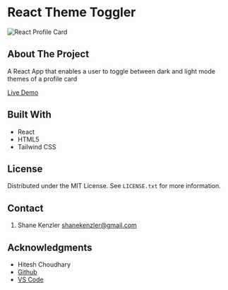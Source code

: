 # React Theme Toggler

![React Profile Card](theme-toggler-screenshot.jpg)

## About The Project

A React App that enables a user to toggle between dark and light mode themes of a profile card

[Live Demo](https://skenzler.github.io/react-theme-toggle/)

## Built With

- React
- HTML5
- Tailwind CSS

## License

Distributed under the MIT License. See `LICENSE.txt` for more information.

## Contact

1. Shane Kenzler <shanekenzler@gmail.com>

## Acknowledgments

- Hitesh Choudhary
- [Github](https://github.com)
- [VS Code](https://code.visualstudio.com)
